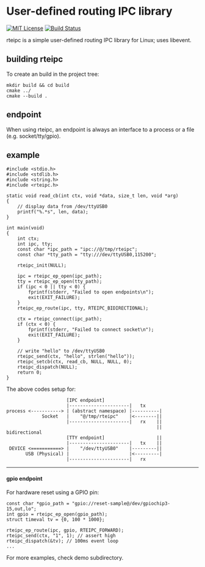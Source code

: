 # User-defined routing IPC library
[![MIT License](https://img.shields.io/badge/license-MIT-blue.svg)](https://raw.githubusercontent.com/raitosyo/rteipc/master/LICENSE)
[![Build Status](https://img.shields.io/circleci/project/github/raitosyo/rteipc/master.svg)](https://circleci.com/gh/raitosyo/rteipc)

rteipc is a simple user-defined routing IPC library for Linux; uses libevent.

## building rteipc

To create an build in the project tree:

    mkdir build && cd build
    cmake ../
    cmake --build .

## endpoint

When using rteipc, an endpoint is always an interface to a process or a file
(e.g. socket/tty/gpio).

## example

    #include <stdio.h>
    #include <stdlib.h>
    #include <string.h>
    #include <rteipc.h>

    static void read_cb(int ctx, void *data, size_t len, void *arg)
    {
        // display data from /dev/ttyUSB0
        printf("%.*s", len, data);
    }

    int main(void)
    {
        int ctx;
        int ipc, tty;
        const char *ipc_path = "ipc://@/tmp/rteipc";
        const char *tty_path = "tty:///dev/ttyUSB0,115200";

        rteipc_init(NULL);

        ipc = rteipc_ep_open(ipc_path);
        tty = rteipc_ep_open(tty_path);
        if (ipc < 0 || tty < 0) {
            fprintf(stderr, "Failed to open endpoints\n");
            exit(EXIT_FAILURE);
        }
        rteipc_ep_route(ipc, tty, RTEIPC_BIDIRECTIONAL);

        ctx = rteipc_connect(ipc_path);
        if (ctx < 0) {
            fprintf(stderr, "Failed to connect socket\n");
            exit(EXIT_FAILURE);
        }

        // write "hello" to /dev/ttyUSB0
        rteipc_send(ctx, "hello", strlen("hello"));
        rteipc_setcb(ctx, read_cb, NULL, NULL, 0);
        rteipc_dispatch(NULL);
        return 0;
    }

The above codes setup for:

                          [IPC endpoint]
                          |----------------------|   tx
    process <-----------> | (abstract namespace) |----------|
                 Socket   |    "@/tmp/rteipc"    |<--------||
                          |----------------------|   rx    ||
                                                           || bidirectional
                          [TTY endpoint]                   ||
                          |----------------------|   tx    ||
     DEVICE <===========> |    "/dev/ttyUSB0"    |---------||
           USB (Physical) |                      |<---------|
                          |----------------------|   rx

***
#### gpio endpoint

For hardware reset using a GPIO pin:

    const char *gpio_path = "gpio://reset-sample@/dev/gpiochip3-15,out,lo";
    int gpio = rteipc_ep_open(gpio_path);
    struct timeval tv = {0, 100 * 1000};

	rteipc_ep_route(ipc, gpio, RTEIPC_FORWARD);
    rteipc_send(ctx, "1", 1); // assert high
	rteipc_dispatch(&tv); // 100ms event loop
    ...

For more examples, check demo subdirectory.
